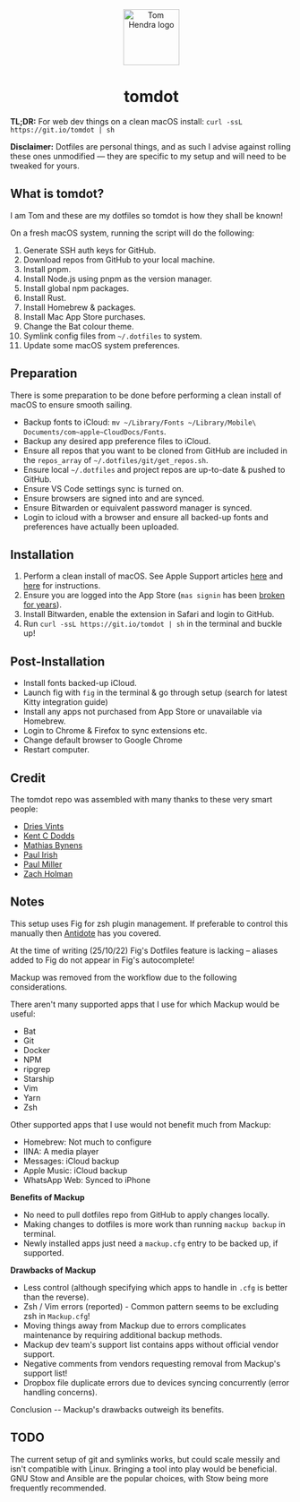 <div align=center>
<img alt="Tom Hendra logo" src="https://res.cloudinary.com/tomhendra/image/upload/v1567091669/tomhendra-logo/tomhendra-logo-round-1024.png" width="100" />
<h1>tomdot</h1>
</div>

**TL;DR:** For web dev things on a clean macOS install: `curl -ssL https://git.io/tomdot | sh`

**Disclaimer:** Dotfiles are personal things, and as such I advise against rolling these ones unmodified — they are specific to my setup and will need to be tweaked for yours. 

## What is tomdot?

I am Tom and these are my dotfiles so tomdot is how they shall be known!

On a fresh macOS system, running the script will do the following:

1. Generate SSH auth keys for GitHub.
2. Download repos from GitHub to your local machine.
3. Install pnpm.
4. Install Node.js using pnpm as the version manager.
5. Install global npm packages.
6. Install Rust.
7. Install Homebrew & packages.
8. Install Mac App Store purchases.
9. Change the Bat colour theme.
10. Symlink config files from `~/.dotfiles` to system.
11. Update some macOS system preferences.

## Preparation

There is some preparation to be done before performing a clean install of macOS to ensure smooth sailing.

- Backup fonts to iCloud: `mv ~/Library/Fonts ~/Library/Mobile\ Documents/com~apple~CloudDocs/Fonts`.
- Backup any desired app preference files to iCloud.
- Ensure all repos that you want to be cloned from GitHub are included in the `repos_array` of `~/.dotfiles/git/get_repos.sh`.
- Ensure local `~/.dotfiles` and project repos are up-to-date & pushed to GitHub.
- Ensure VS Code settings sync is turned on.
- Ensure browsers are signed into and are synced.
- Ensure Bitwarden or equivalent password manager is synced.
- Login to icloud with a browser and ensure all backed-up fonts and preferences have actually been uploaded.

## Installation

1. Perform a clean install of macOS. See Apple Support articles [here](https://support.apple.com/en-gb/guide/mac-help/mh27903/mac) and [here](https://support.apple.com/en-us/HT204904) for instructions.
2. Ensure you are logged into the App Store (`mas signin` has been [broken for years](https://github.com/mas-cli/mas/issues/164)).
3. Install Bitwarden, enable the extension in Safari and login to GitHub.
4. Run `curl -ssL https://git.io/tomdot | sh` in the terminal and buckle up!

## Post-Installation

- Install fonts backed-up iCloud.
- Launch fig with `fig` in the terminal & go through setup (search for latest Kitty integration guide)
- Install any apps not purchased from App Store or unavailable via Homebrew.
- Login to Chrome & Firefox to sync extensions etc.
- Change default browser to Google Chrome
- Restart computer.

## Credit

The tomdot repo was assembled with many thanks to these very smart people:

- [Dries Vints](https://github.com/driesvints/dotfiles)
- [Kent C Dodds](https://github.com/kentcdodds/dotfiles)
- [Mathias Bynens](https://github.com/mathiasbynens/dotfiles)
- [Paul Irish](https://github.com/paulirish/dotfiles)
- [Paul Miller](https://github.com/paulmillr/dotfiles)
- [Zach Holman](https://github.com/holman/dotfiles)

## Notes
This setup uses Fig for zsh plugin management. If preferable to control this manually then [Antidote](https://getantidote.github.io) has you covered. 

At the time of writing (25/10/22) Fig's Dotfiles feature is lacking – aliases added to Fig do not appear in Fig's autocomplete!

Mackup was removed from the workflow due to the following considerations. 

There aren't many supported apps that I use for which Mackup would be useful:

- Bat
- Git
- Docker
- NPM
- ripgrep
- Starship
- Vim
- Yarn
- Zsh

Other supported apps that I use would not benefit much from Mackup:

- Homebrew: Not much to configure
- IINA: A media player
- Messages: iCloud backup
- Apple Music: iCloud backup
- WhatsApp Web: Synced to iPhone

**Benefits of Mackup**

- No need to pull dotfiles repo from GitHub to apply changes locally.
- Making changes to dotfiles is more work than running `mackup backup` in terminal. 
- Newly installed apps just need a `mackup.cfg` entry to be backed up, if supported. 

**Drawbacks of Mackup**

- Less control (although specifying which apps to handle in `.cfg` is better than the reverse).
- Zsh / Vim errors (reported) - Common pattern seems to be excluding zsh in `Mackup.cfg`! 
- Moving things away from Mackup due to errors complicates maintenance by requiring additional backup methods.
- Mackup dev team's support list contains apps without official vendor support. 
- Negative comments from vendors requesting removal from Mackup's support list!
- Dropbox file duplicate errors due to devices syncing concurrently (error handling concerns).

Conclusion -- Mackup's drawbacks outweigh its benefits. 

## TODO

The current setup of git and symlinks works, but could scale messily and isn't compatible with Linux. 
Bringing a tool into play would be beneficial. 
GNU Stow and Ansible are the popular choices, with Stow being more frequently recommended. 
